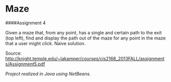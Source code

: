 # Maze

####Assignment 4

Given a maze that, from any point, has a single and certain path to the exit (top left), find and display the path out of the maze for any point in the maze that a user might click. Naive solution.


Source: http://knight.temple.edu/~lakamper/courses/cis2168_2013FALL/assignments/Assignment5.pdf

_Project realized in Java using NetBeans._

